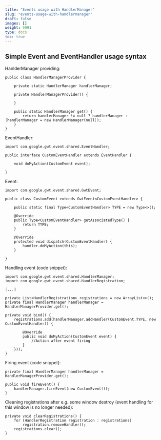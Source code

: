 ```yaml
---
title: "Events usage with HandlerManager"
slug: "events-usage-with-handlermanager"
draft: false
images: []
weight: 9991
type: docs
toc: true
---
```


## Simple Event and EventHandler usage syntax
HanlderManager providing:

    public class HandlerManagerProvider {
    
        private static HandlerManager handlerManager;
    
        private HandlerManagerProvider() {
            
        }
        
        public static HandlerManager get() {
            return handlerManager != null ? handlerManager : (handlerManager = new HandlerManager(null));
        }
    }
    


EventHandler:

    import com.google.gwt.event.shared.EventHandler;

    public interface CustomEventHandler extends EventHandler {
    
        void doMyAction(CustomEvent event);

    }

Event:

    import com.google.gwt.event.shared.GwtEvent;
    
    public class CustomEvent extends GwtEvent<CustomEventHandler> {
    
        public static final Type<CustomEventHandler> TYPE = new Type<>();
    
        @Override
        public Type<CustomEventHandler> getAssociatedType() {
            return TYPE;
        }
    
        @Override
        protected void dispatch(CustomEventHandler) {
            handler.doMyAction(this);
        }
    
    }

Handling event (code snippet):

    import com.google.gwt.event.shared.HandlerManager;
    import com.google.gwt.event.shared.HandlerRegistration;

    [...]

    private List<HandlerRegistration> registrations = new ArrayList<>();
    private final HandlerManager handlerManager = HandlerManagerProvider.get();

    private void bind() {
        registrations.add(handlerManager.addHandler(CustomEvent.TYPE, new CustomEventHandler() {
    
            @Override
            public void doMyAction(CustomEvent event) {
                //Action after event firing
            }
        }));
    }

Firing event (code snippet):

    private final HandlerManager handlerManager = HandlerManagerProvider.get();

    public void fireEvent() {
        handlerManager.fireEvent(new CustomEvent());
    }

Cleaning registrations after e.g. some window destroy (event handling for this window is no longer needed):

    private void clearRegistrations() {
        for (HandlerRegistration registration : registrations)
            registration.removeHandler();
        registrations.clear();
    }

